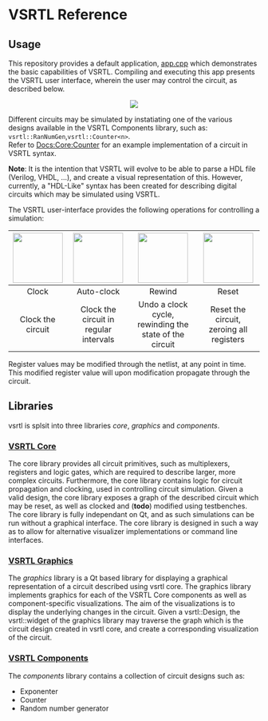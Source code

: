 # VSRTL Reference

## Usage
This repository provides a default application, [app.cpp](https://github.com/mortbopet/VSRTL/blob/master/app.cpp) which demonstrates the basic capabilities of VSRTL. Compiling and executing this app presents the VSRTL user interface, wherein the user may control the circuit, as described below.
<p align="center">
    <img src="https://raw.githubusercontent.com/mortbopet/VSRTL/master/resources/UI.png"/> 
</p>

Different circuits may be simulated by instatiating one of the various designs available in the VSRTL Components library, such as: `vsrtl::RanNumGen`,`vsrtl::Counter<n>`.  
Refer to [Docs:Core:Counter](https://github.com/mortbopet/VSRTL/blob/master/docs/core.md#example-counter) for an example implementation of a circuit in VSRTL syntax.

**Note**: It is the intention that VSRTL will evolve to be able to parse a HDL file (Verilog, VHDL, ...), and create a visual representation of this. However, currently, a "HDL-Like" syntax has been created for describing digital circuits which may be simulated using VSRTL.

The VSRTL user-interface provides the following operations for controlling a simulation:

| <img src="https://raw.githubusercontent.com/mortbopet/VSRTL/master/graphics/resources/step.svg?sanitize=true" width="100pt"/> | <img src="https://raw.githubusercontent.com/mortbopet/VSRTL/master/graphics/resources/step-clock.svg?sanitize=true" width="100pt"/> | <img src="https://raw.githubusercontent.com/mortbopet/VSRTL/master/graphics/resources/rewind.svg?sanitize=true" width="100pt"/> | <img src="https://raw.githubusercontent.com/mortbopet/VSRTL/master/graphics/resources/reset.svg?sanitize=true" width="100pt"/>|
|:-:|:-:|:-:|:-:|
|Clock|Auto-clock|Rewind|Reset|
|Clock the circuit| Clock the circuit in regular intervals | Undo a clock cycle, rewinding the state of the circuit | Reset the circuit, zeroing all registers|

Register values may be modified through the netlist, at any point in time. This modified register value will upon modification propagate through the circuit.

## Libraries
vsrtl is splsit into three libraries *core*, *graphics* and *components*.

### [VSRTL Core](core.md#top)
The core library provides all circuit primitives, such as multiplexers, registers and logic gates, which are required to describe larger, more complex circuits.
Furthermore, the core library contains logic for circuit propagation and clocking, used in controlling circuit simulation. Given a valid design, the core library exposes a graph of the described circuit which may be reset, as well as clocked and (**todo**) modified using testbenches.
The core library is fully independant on Qt, and as such simulations can be run without a graphical interface. The core library is designed in such a way as to allow for alternative visualizer implementations or command line interfaces.

### [VSRTL Graphics](graphics.md#top)
The *graphics* library is a Qt based library for displaying a graphical representation of a circuit described using vsrtl core. The graphics library implements graphics for each of the VSRTL Core components as well as component-specific visualizations. The aim of the visualizations is to display the underlying changes in the circuit.
Given a vsrtl::Design, the vsrtl::widget of the graphics library may traverse the graph which is the circuit design created in vsrtl core, and create a corresponding visualization of the circuit.

### [VSRTL Components](components.md#top)
The *components* library contains a collection of circuit designs such as:
- Exponenter
- Counter
- Random number generator

